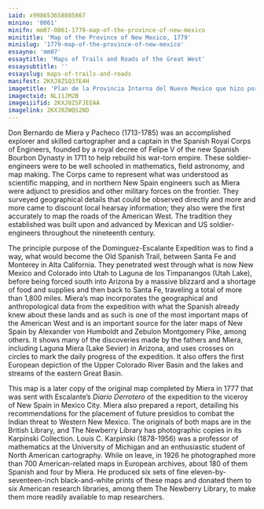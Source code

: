 ```yaml
---
iaid: x998653658805867
minino: '0061'
minifn: mm07-0061-1779-map-of-the-province-of-new-mexico
minititle: 'Map of the Province of New Mexico, 1779'
minislug: '1779-map-of-the-province-of-new-mexico'
essayno: 'mm07'
essaytitle: 'Maps of Trails and Roads of the Great West'
essaysubtitle: ''
essayslug: maps-of-trails-and-roads
manifest: 2KXJ8ZSQ37E4H
imagetitle: 'Plan de la Provincia Interna del Nuevo Mexico que hizo por mandato del Teniente Coronel de Caballeria, gobernador y comandante general de dicha...'
imagectxid: NL11JM2B
imageiiifid: 2KXJ8ZSFJEEAA
imagelink: 2KXJ8ZWQS2ND
---
```

Don Bernardo de Miera y Pacheco (1713-1785) was an accomplished explorer and skilled cartographer and a captain in the Spanish Royal Corps of Engineers, founded by a royal decree of Felipe V of the new Spanish Bourbon Dynasty in 1711 to help rebuild his war-torn empire. These soldier-engineers were to be well schooled in mathematics, field astronomy, and map making. The Corps came to represent what was understood as scientific mapping, and in northern New Spain engineers such as Miera were adjunct to presidios and other military forces on the frontier. They surveyed geographical details that could be observed directly and more and more came to discount local hearsay information; they also were the first accurately to map the roads of the American West. The tradition they established was built upon and advanced by Mexican and US soldier-engineers throughout the nineteenth century. 

The principle purpose of the Dominguez-Escalante Expedition was to find a way, what would become the Old Spanish Trail, between Santa Fe and Monterey in Alta California. They penetrated west through what is now New Mexico and Colorado into Utah to Laguna de los Timpanangos (Utah Lake), before being forced south into Arizona by a massive blizzard and a shortage of food and supplies and then back to Santa Fe, traveling a total of more than 1,800 miles. Miera’s map incorporates the geographical and anthropological data from the expedition with what the Spanish already knew about these lands and as such is one of the most important maps of the American West and is an important source for the later maps of New Spain by Alexander von Humboldt and Zebulon Montgomery Pike, among others. It shows many of the discoveries made by the fathers and Miera, including Laguna Miera (Lake Sevier) in Arizona, and uses crosses on circles to mark the daily progress of the expedition. It also offers the first European depiction of the Upper Colorado River Basin and the lakes and streams of the eastern Great Basin. 

This map is a later copy of the original map completed by Miera in 1777 that was sent with Escalante’s _Diario Derrotero_ of the expedition to the viceroy of New Spain in Mexico City. Miera also prepared a report, detailing his recommendations for the placement of future presidios to combat the Indian threat to Western New Mexico. The originals of both maps are in the British Library, and The Newberry Library has photographic copies in its Karpinski Collection. Louis C. Karpinski (1878-1956) was a professor of mathematics at the University of Michigan and an enthusiastic student of North American cartography. While on leave, in 1926 he photographed more than 700 American-related maps in European archives, about 180 of them Spanish and four by Miera. He produced six sets of fine eleven-by-seventeen-inch black-and-white prints of these maps and donated them to six American research libraries, among them The Newberry Library, to make them more readily available to map researchers. 

